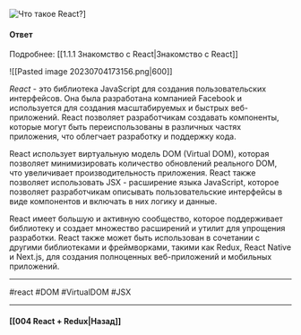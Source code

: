 ![Что такое React?](https://youtu.be/7TvS0iKR3_c?t=638)]

#### Ответ

Подробнее: [[1.1.1 Знакомство с React|Знакомство с React]]

![[Pasted image 20230704173156.png|600]]

*React* - это библиотека JavaScript для создания пользовательских интерфейсов. Она была разработана компанией Facebook и используется для создания масштабируемых и быстрых веб-приложений. React позволяет разработчикам создавать компоненты, которые могут быть переиспользованы в различных частях приложения, что облегчает разработку и поддержку кода.

React использует виртуальную модель DOM (Virtual DOM), которая позволяет минимизировать количество обновлений реального DOM, что увеличивает производительность приложения. React также позволяет использовать JSX - расширение языка JavaScript, которое позволяет разработчикам описывать пользовательские интерфейсы в виде компонентов и включать в них логику и данные.

React имеет большую и активную сообщество, которое поддерживает библиотеку и создает множество расширений и утилит для упрощения разработки. React также может быть использован в сочетании с другими библиотеками и фреймворками, такими как Redux, React Native и Next.js, для создания полноценных веб-приложений и мобильных приложений.

____
#react #DOM #VirtualDOM #JSX

____

#### [[004 React + Redux|Назад]]